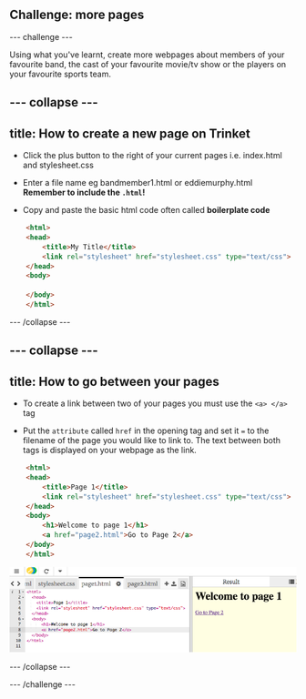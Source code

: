 ## Challenge: more pages

--- challenge ---

Using what you've learnt, create more webpages about members of your favourite band, the cast of your favourite movie/tv show or the players on your favourite sports team.

--- collapse ---
---
title: How to create a new page on Trinket
---

+ Click the plus button to the right of your current pages i.e. index.html and stylesheet.css

+ Enter a file name eg bandmember1.html or eddiemurphy.html **Remember to include the `.html`!**

+ Copy and paste the basic html code often called **boilerplate code**

``` html
    <html>
    <head>
        <title>My Title</title>
        <link rel="stylesheet" href="stylesheet.css" type="text/css">
    </head>
    <body>
        
    </body>
    </html>
```

--- /collapse ---

--- collapse ---
---
title: How to go between your pages
---

+ To create a link between two of your pages you must use the `<a> </a>` tag

+ Put the `attribute` called `href` in the opening tag and set it `=` to the filename of the page you would like to link to. The text between both tags is displayed on your webpage as the link.

``` html
    <html>
    <head>
        <title>Page 1</title>
        <link rel="stylesheet" href="stylesheet.css" type="text/css">
    </head>
    <body>
        <h1>Welcome to page 1</h1>
        <a href="page2.html">Go to Page 2</a>
    </body>
    </html>
```

![Local relative link](images/localRelativeLink.png)

--- /collapse ---

--- /challenge ---
